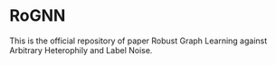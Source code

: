 # RoGNN
This is the official repository of paper Robust Graph Learning against Arbitrary Heterophily and Label Noise.
